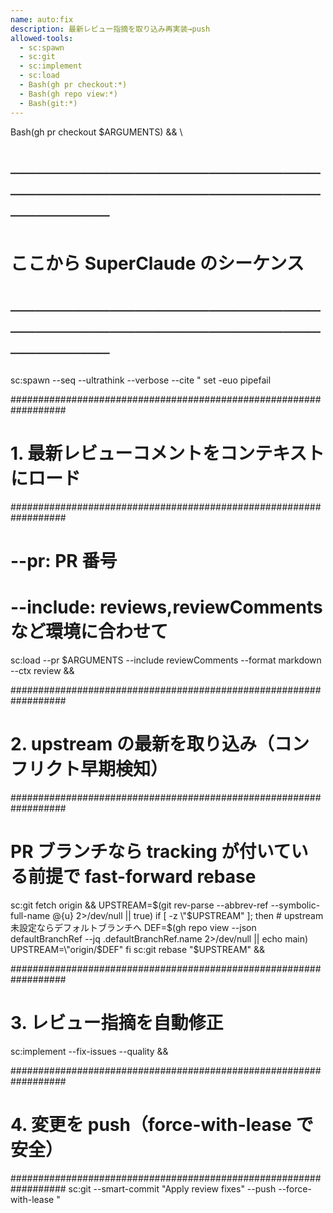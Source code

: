 ```yaml
---
name: auto:fix
description: 最新レビュー指摘を取り込み再実装→push
allowed-tools:
  - sc:spawn
  - sc:git
  - sc:implement
  - sc:load
  - Bash(gh pr checkout:*)
  - Bash(gh repo view:*)
  - Bash(git:*)
---
```


Bash(gh pr checkout $ARGUMENTS) && \

# ──────────────────────────────────────────────────────────

# ここから SuperClaude のシーケンス

# ──────────────────────────────────────────────────────────

sc:spawn --seq --ultrathink --verbose --cite "
  set -euo pipefail

  ##################################################################

# 1. 最新レビューコメントをコンテキストにロード

  ##################################################################

# --pr:   PR 番号

# --include: reviews,reviewComments など環境に合わせて

  sc:load --pr $ARGUMENTS --include reviewComments --format markdown --ctx review &&

  ##################################################################

# 2. upstream の最新を取り込み（コンフリクト早期検知）

  ##################################################################

# PR ブランチなら tracking が付いている前提で fast-forward rebase

  sc:git fetch origin &&
  UPSTREAM=$(git rev-parse --abbrev-ref --symbolic-full-name @{u} 2>/dev/null || true)
  if [ -z \"$UPSTREAM\" ]; then
    # upstream 未設定ならデフォルトブランチへ
    DEF=$(gh repo view --json defaultBranchRef --jq .defaultBranchRef.name 2>/dev/null || echo main)
    UPSTREAM=\"origin/$DEF\"
  fi
  sc:git rebase \"$UPSTREAM\" &&

  ##################################################################

# 3. レビュー指摘を自動修正

  sc:implement --fix-issues --quality &&

  ##################################################################

# 4. 変更を push（force-with-lease で安全）

  ##################################################################
  sc:git --smart-commit \"Apply review fixes\" --push --force-with-lease
"
